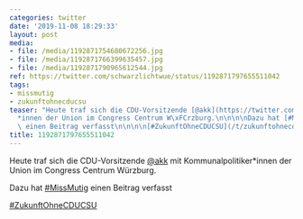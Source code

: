 ```yaml
---
categories: twitter
date: '2019-11-08 18:29:33'
layout: post
media:
- file: /media/1192871754680672256.jpg
- file: /media/1192871766399635457.jpg
- file: /media/1192871790965612544.jpg
ref: https://twitter.com/schwarzlichtwue/status/1192871797655511042
tags:
- missmutig
- zukunftohnecducsu
teaser: "Heute traf sich die CDU-Vorsitzende [@akk](https://twitter.com/akk) mit Kommunalpolitiker\\\
  *innen der Union im Congress Centrum W\xFCrzburg.\n\n\n\nDazu hat [#MissMutig](/t/missmutig)\
  \ einen Beitrag verfasst\n\n\n\n[#ZukunftOhneCDUCSU](/t/zukunftohnecducsu) "
title: 1192871797655511042
---
```

Heute traf sich die CDU-Vorsitzende [@akk](https://twitter.com/akk) mit Kommunalpolitiker\*innen der Union im Congress Centrum Würzburg.



Dazu hat [#MissMutig](/t/missmutig) einen Beitrag verfasst



[#ZukunftOhneCDUCSU](/t/zukunftohnecducsu) 